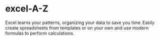 # excel-A-Z
Excel learns your patterns, organizing your data to save you time. Easily create spreadsheets from templates or on your own and use modern formulas to perform calculations.
